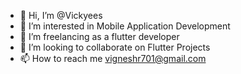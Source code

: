 - 👋 Hi, I’m @Vickyees
- 👀 I’m interested in Mobile Application Development
- 🌱 I’m freelancing as a flutter developer
- 💞️ I’m looking to collaborate on Flutter Projects
- 📫 How to reach me vigneshr701@gmail.com

<!---
Vickyees/Vickyees is a ✨ special ✨ repository because its `README.md` (this file) appears on your GitHub profile.
You can click the Preview link to take a look at your changes.
--->
